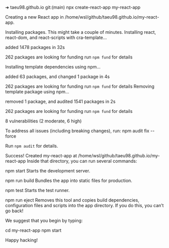 ➜  taeu98.github.io git:(main) npx create-react-app my-react-app

Creating a new React app in /home/wsl/github/taeu98.github.io/my-react-app.

Installing packages. This might take a couple of minutes.
Installing react, react-dom, and react-scripts with cra-template...


added 1478 packages in 32s

262 packages are looking for funding
  run `npm fund` for details

Installing template dependencies using npm...

added 63 packages, and changed 1 package in 4s

262 packages are looking for funding
  run `npm fund` for details
Removing template package using npm...


removed 1 package, and audited 1541 packages in 2s

262 packages are looking for funding
  run `npm fund` for details

8 vulnerabilities (2 moderate, 6 high)

To address all issues (including breaking changes), run:
  npm audit fix --force

Run `npm audit` for details.

Success! Created my-react-app at /home/wsl/github/taeu98.github.io/my-react-app
Inside that directory, you can run several commands:

  npm start
    Starts the development server.

  npm run build
    Bundles the app into static files for production.

  npm test
    Starts the test runner.

  npm run eject
    Removes this tool and copies build dependencies, configuration files
    and scripts into the app directory. If you do this, you can’t go back!

We suggest that you begin by typing:

  cd my-react-app
  npm start

Happy hacking!